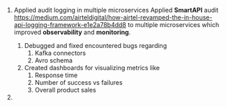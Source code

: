 1) Applied audit logging in multiple microservices
Applied **SmartAPI** audit
https://medium.com/airteldigital/how-airtel-revamped-the-in-house-api-logging-framework-e1e2a78b4dd8
to multiple microservices which improved **observability** and **monitoring**.
	1) Debugged and fixed encountered bugs regarding
		1) Kafka connectors
		2) Avro schema
	2) Created dashboards for visualizing metrics like
		1) Response time
		2) Number of success vs failures
		3) Overall product sales

2) 